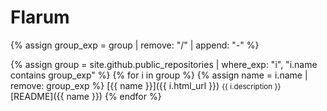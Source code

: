 # Flarum

{% assign group_exp = group | remove: "/" | append: "-" %}

{% assign group = site.github.public_repositories | where_exp: "i", "i.name contains group_exp" %}
{% for i in group %}
  {% assign name = i.name | remove: group_exp %}
  <span class="block">[{{ name }}]({{ i.html_url }})</span>
  <span class="block"><small>{{ i.description }}</small></span>
  <span class="block">[README]({{ name }})</span>
{% endfor %}
